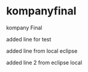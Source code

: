 # kompanyfinal
kompany Final


added line for test

added line from local eclipse

added line 2 from eclipse local
